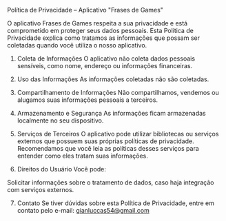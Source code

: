 Política de Privacidade – Aplicativo "Frases de Games"

O aplicativo Frases de Games respeita a sua privacidade e está comprometido em proteger seus dados pessoais. Esta Política de Privacidade explica como tratamos as informações que possam ser coletadas quando você utiliza o nosso aplicativo.

1. Coleta de Informações
O aplicativo não coleta dados pessoais sensíveis, como nome, endereço ou informações financeiras.

2. Uso das Informações
As informações coletadas não são coletadas.

3. Compartilhamento de Informações
Não compartilhamos, vendemos ou alugamos suas informações pessoais a terceiros.

4. Armazenamento e Segurança
As informações ficam armazenadas localmente no seu dispositivo.

5. Serviços de Terceiros
O aplicativo pode utilizar bibliotecas ou serviços externos que possuem suas próprias políticas de privacidade.
Recomendamos que você leia as políticas desses serviços para entender como eles tratam suas informações.

6. Direitos do Usuário
Você pode:
  
Solicitar informações sobre o tratamento de dados, caso haja integração com serviços externos.

7. Contato
Se tiver dúvidas sobre esta Política de Privacidade, entre em contato pelo e-mail: gianluccas54@gmail.com
